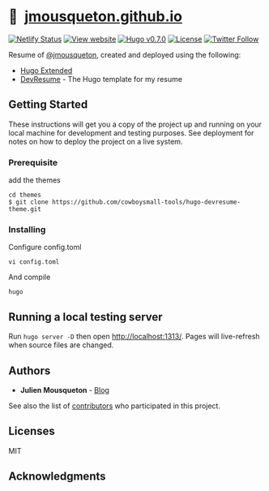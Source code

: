 # 🏡&nbsp; [jmousqueton.github.io](https://cv.jmousqueton.github.io/)

[![Netlify Status](https://img.shields.io/netlify/c9d7352c-8658-4ea3-a239-3be8e2f9dd16)](https://app.netlify.com/sites/jmousqueton/deploys)
[![View website](https://img.shields.io/badge/open%20site-jmousqueton.github.io-green)](https://jmousqueton.github.io/)
[![Hugo v0.7.0](https://img.shields.io/badge/hugo-v0.7.0-orange)](https://github.com/gohugoio/hugo)
[![License](https://img.shields.io/github/license/jmousqueton/jmousqueton.github.io?color=red)](LICENSE.md)
[![Twitter Follow](https://img.shields.io/twitter/follow/jmousqueton?label=Follow&style=social)](https://twitter.com/intent/user?screen_name=jmousqueton)

Resume of [@jmousqueton](https://github.com/jmousqueton), created and deployed using the following:

- [Hugo Extended](https://github.com/gohugoio/hugo)
- [DevResume](https://github.com/cowboysmall-tools/hugo-devresume-theme) - The Hugo template for my resume 


## Getting Started

These instructions will get you a copy of the project up and running on your local machine for development and testing purposes. See deployment for notes on how to deploy the project on a live system.

### Prerequisite

add the themes  

```
cd themes
$ git clone https://github.com/cowboysmall-tools/hugo-devresume-theme.git
```

### Installing

Configure config.toml

```
vi config.toml
```

And compile 

```
hugo
```


## Running a local testing server

Run `hugo server -D` then open [http://localhost:1313/](http://localhost:1313/). Pages will live-refresh when source files are changed.


## Authors

* **Julien Mousqueton** - [Blog](https://www.julienmousqueton.fr)

See also the list of [contributors](https://github.com/JMousqueton/jmousqueton.github.io/contributors) who participated in this project.


## Licenses

MIT

## Acknowledgments



